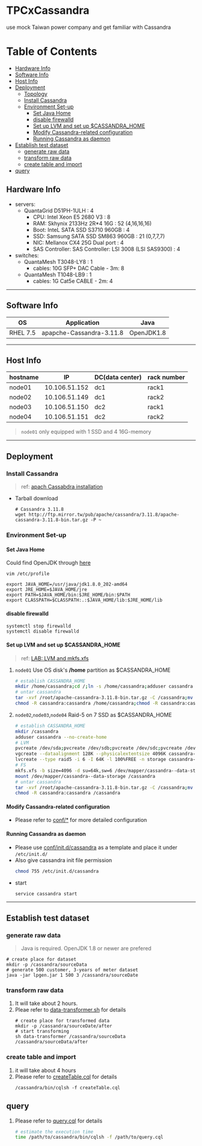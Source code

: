 # TPCxCassandra
use mock Taiwan power company and get familiar with Cassandra

# Table of Contents
* [Hardware Info](#hardware-info)
* [Software Info](#software-info)
* [Host Info](#host-info)
* [Deployment](#deployment)
    * [Topology](#topology)
    * [Install Cassandra](#install-cassandra)
    * [Environment Set-up](#environment-set-up)
        * [Set Java Home](#set-java-home)
        * [disable firewalld](#disable-firewalld)
        * [Set up LVM and set up $CASSANDRA_HOME](#set-up-lvm-and-set-up-cassandra_home)
        * [Modify Cassandra-related configuration](#modify-cassandra-related-configuration)
        * [Running Cassandra as daemon](#running-cassandra-as-daemon)
* [Establish test dataset](#establish-test-dataset)
    * [generate raw data](#generate-raw-data)
    * [transform raw data](#transform-raw-data)
    * [create table and import](#create-table-and-import)
* [query](#query)



## Hardware Info
- servers:
  - QuantaGrid D51PH-1ULH : 4
    - CPU: Intel Xeon E5 2680 V3 : 8
    - RAM: Skhynix 2133Hz 2R*4 16G : 52 (4,16,16,16)
    - Boot: InteL SATA SSD S3710 960GB : 4
    - SSD: Samsung SATA SSD SM863 960GB : 21 (0,7,7,7)
    - NIC: Mellanox  CX4 25G  Dual port : 4
    - SAS Controller: SAS Controller: LSI 3008 (LSI SAS9300) : 4
- switches:
  - QuantaMesh T3048-LY8 : 1
    - cables: 10G SFP+ DAC Cable - 3m: 8
  - QuantaMesh T1048-LB9 : 1
    - cables: 1G Cat5e CABLE - 2m: 4

---

## Software Info
OS | Application | Java
---|------------|----
RHEL 7.5 | apapche-Cassandra-3.11.8| OpenJDK1.8

---

## Host Info
hostname | IP | DC(data center) | rack number
--------|----|------------------|-----------
node01 | 10.106.51.152 | dc1 | rack1
node02 | 10.106.51.149 | dc1 | rack2
node03 | 10.106.51.150 | dc2 | rack1
node04 | 10.106.51.151 | dc2 | rack2

> ```node01``` only equipped with 1 SSD and 4 16G-memory

---

## Deployment
### Install Cassandra
> ref: [apach Cassabdra installation](https://cassandra.apache.org/doc/latest/getting_started/installing.html)
- Tarball download
   ```shell
   # Cassandra 3.11.8
   wget http://ftp.mirror.tw/pub/apache/cassandra/3.11.8/apache-cassandra-3.11.8-bin.tar.gz -P ~
   ```
### Environment Set-up
#### Set Java Home
Could find OpenJDK through [here](https://openjdk.java.net/install/)
```shell
vim /etc/profile
```
``` shell
export JAVA_HOME=/usr/java/jdk1.8.0_202-amd64
export JRE_HOME=$JAVA_HOME/jre
export PATH=$JAVA_HOME/bin:$JRE_HOME/bin:$PATH
export CLASSPATH=$CLASSPATH:.:$JAVA_HOME/lib:$JRE_HOME/lib
```

#### disable firewalld
``` shell
systemctl stop firewalld
systemctl disable firewalld
```

#### Set up LVM and set up $CASSANDRA_HOME
> ref: [LAB: LVM and mkfs.xfs](https://hackmd.io/bqFv-S3JTtm_j8tsnC_j7A#Lab-LVM-and-mkfsxfs)

1. `node01` Use OS disk's **/home** partition as $CASSANDRA_HOME
   ``` bash
   # establish CASSANDRA_HOME
   mkdir /home/cassandra;cd /;ln -s /home/cassandra;adduser cassandra --no-create-home
   # untar cassandra
   tar -xvf /root/apache-cassandra-3.11.8-bin.tar.gz -C /cassandra;mv /cassandra/apache-cassandra-3.11.8/* ./../;rm -rf /cassandra/apache-cassandra-3.11.8/
   chmod -R cassandra:cassandra /home/cassandra;chmod -R cassandra:cassandra /cassandra
   ```
2. `node02`,`node03`,`node04` Raid-5 on 7 SSD as $CASSANDRA_HOME
   ``` bash
   # establish CASSANDRA_HOME
   mkdir /cassandra
   adduser cassandra --no-create-home
   # LVM
   pvcreate /dev/sda;pvcreate /dev/sdb;pvcreate /dev/sdc;pvcreate /dev/sdd;pvcreate /dev/sde;pvcreate /dev/sdf;pvcreate /dev/sdg
   vgcreate --dataalignment 128K --physicalextentsize 4096K cassandra-data /dev/sda /dev/sdb /dev/sdc /dev/sdd /dev/sde /dev/sdf /dev/sdg
   lvcreate --type raid5 -i 6 -I 64K -l 100%FREE -n storage cassandra-data
   # FS
   mkfs.xfs -b size=4096 -d su=64k,sw=6 /dev/mapper/cassandra--data-storage
   mount /dev/mapper/cassandra--data-storage /cassandra
   # untar cassandra
   tar -xvf /root/apache-cassandra-3.11.8-bin.tar.gz -C /cassandra;mv /cassandra/apache-cassandra-3.11.8/* ./../;rm -rf /cassandra/apache-cassandra-3.11.8/
   chmod -R cassandra:cassandra /cassandra
   ```
#### Modify Cassandra-related configuration
- Please refer to [conf/\*](conf/) for more detailed configuration

#### Running Cassandra as daemon
- Please use [conf/init.d/cassandra](conf/init.d/cassandra) as a template and place it under  ```/etc/init.d/```
- Also give cassandra init file permission
   ``` bash
   chmod 755 /etc/init.d/cassandra
   ```
- start
   ``` bash
   service cassandra start
   ```
---

## Establish test dataset
### generate raw data
> Java is required. OpenJDK 1.8 or newer are prefered
``` shell
# create place for dataset
mkdir -p /cassandra/sourceData
# generate 500 customer, 3-years of meter dataset
java -jar lpgen.jar 1 500 3 /cassandra/sourceDate
```
### transform raw data
1. It will take about 2 hours.
2. Pleae refer to [data-transformer.sh](scripts/data-transformer.sh) for details
   ``` shell
   # create place for transformed data
   mkdir -p /cassandra/sourceDate/after
   # start transforming
   sh data-transformer /cassandra/sourceData /cassandra/sourceData/after
   ```
### create table and import
1. it will take about 4 hours
2. Please refer to [createTable.cql](scripts/createTable.cql) for details
   ``` shell
   /cassandra/bin/cqlsh -f createTable.cql
   ```

## query
1. Please refer to [query.cql](scripts/query.cql) for details
   ``` bash
   # estimate the execution time
   time /path/to/cassandra/bin/cqlsh -f /path/to/query.cql
   ```

